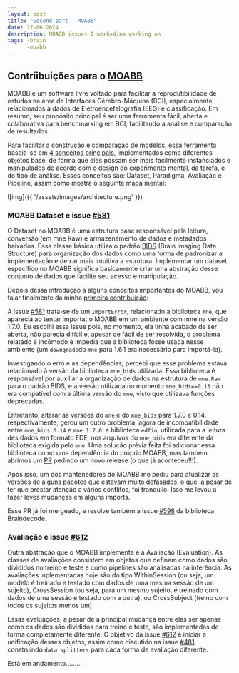 ```yaml
---
layout: post
title: "Second part - MOABB"
date: 17-06-2024
description: MOABB issues I worked/am working on 
tags: -brain
      -moabb
---
```


## Contriibuições para o [MOABB](https://moabb.neurotechx.com/docs/index.html)

MOABB é um software livre voltado para facilitar a reprodutibilidade de estudos na área de Interfaces Cérebro-Máquina (BCI), especialmente relacionados à dados de Eletroencefalografia (EEG) e classificação. Em resumo, seu propósito principal é ser uma ferramenta fácil, aberta e colaborativa para benchmarking em BCI, facilitando a análise e comparação de resultados. 

Para facilitar a construção e comparação de modelos, essa ferramenta baseia-se em [4 sonceitos principais](https://moabb.neurotechx.com/docs/main_concepts.html), implementados como diferentes objetos base, de forma que eles possam ser mais facilmente instanciados e manipulados de acordo com o design do experimento mental, da tarefa, e do tipo de análise. Esses conceitos são: Dataset, Paradigma, Avaliação e Pipeline, assim como mostra o seguinte mapa mental:

![img]({{ '/assets/images/architecture.png' }})

### MOABB Dataset e issue [#581](https://github.com/NeuroTechX/moabb/issues/581#issue-2268578428)

O Dataset no MOABB é uma estrutura base responsável pela leitura, conversão (em mne Raw) e armazenamento de dados e metadados baixados. Essa classe básica utiliza o padrão [BIDS](https://bids.neuroimaging.io/) (Brain Imaging Data Structure) para organização dos dados como uma forma de padronizar a implementação e deixar mais intuitiva a estrutura. Implementar um dataset específico no MOABB significa basicamente criar uma abstração desse conjunto de dados que facilite seu acesso e manipulação.

Depois dessa introdução a alguns conceitos importantes do MOABB, vou falar finalmente da minha [primeira contribuição](https://github.com/NeuroTechX/moabb/pull/586#issue-2270191524):

A issue [#581](https://github.com/NeuroTechX/moabb/issues/581#issue-2268578428) trata-se de um `ImportError`, relacionado à biblioteca `mne`, que aparecia ao tentar importat o MOABB em um ambiente com mne na versão 1.7.0. Eu escolhi essa issue pois, no momento, ela tinha acabado de ser aberta, não parecia difícil e, apesar de fácil de ser resolvida, o problema relatado é incômodo e impedia que a biblioteca fosse usada nesse ambiente (um `downgrade`do `mne` para 1.6.1 era necessário para importá-la).

Investigando o erro e as dependências, percebi que esse problema estava relacionado à versão da biblioteca `mne_bids` utilizada. Essa biblioteca é responsável por auxiliar a organização de dados na estrutura de `mne.Raw` para o padrão BIDS, e a versão utilizada no momento `mne_bids==0.13` não era compatível com a última versão do `mne`, visto que utilizava funções deprecadas.

Entretanto, alterar as versões do `mne` e do `mne_bids` para 1.7.0 e 0.14, respectivamente, gerou um outro problema, agora de incompatibilidade entre `mne_bids 0.14` e `mne 1.7.0`: a biblioteca `edfio`, utilizada para a leitura des dados em formato EDF, nos arquivos do `mne_bids` era diferente da biblioteca exigida pelo `mne`. Uma solução prévia feita foi adicionar essa biblioteca como uma dependência do próprio MOABB, mas também abrimos um [PR](https://github.com/mne-tools/mne-bids/issues/1247#issue-2287700823) pedindo um novo release (o que já aconteceu!!!).

Após isso, um dos mantenedores do MOABB me pediu para atualizar as versões de alguns pacotes que estavam muito defasados, o que, a pesar de ter que prestar atenção a vários conflitos, foi tranquilo. Isso me levou a fazer leves mudanças em alguns imports.

Esse PR já foi mergeado, e resolve também a issue [#598](https://github.com/braindecode/braindecode/issues/598) da biblioteca Braindecode.

### Avaliação e issue [#612](https://github.com/NeuroTechX/moabb/issues/612)

Outra abstração que o MOABB implementa é a Avaliação (Evaluation). As classes de avaliações consistem em objetos que definem como dados são divididos no treino e teste e como pipelines são analisadas na inferência. As avaliações inplementadas hoje são do tipo WithinSession (ou seja, um modelo é treinado e testado com dados de uma mesma sessão de um sujeito), CrossSession (ou seja, para um mesmo sujeito, é treinado com dados de uma sessão e testado com a outra), ou CrossSubject (treino com todos os sujeitos menos um).

Essas evaluações, a pesar de a principal mudança entre elas ser apenas como os dados são divididos para treino e teste, são implementadas de forma completamente diferente. O objetivo da issue [#612](https://github.com/NeuroTechX/moabb/issues/612) é iniciar a unificação desses objetos, assim como discutido na issue [#481](https://github.com/NeuroTechX/moabb/issues/481#issue-1892103786), construindo `data splitters` para cada forma de avaliação diferente.

Está em andamento.........



